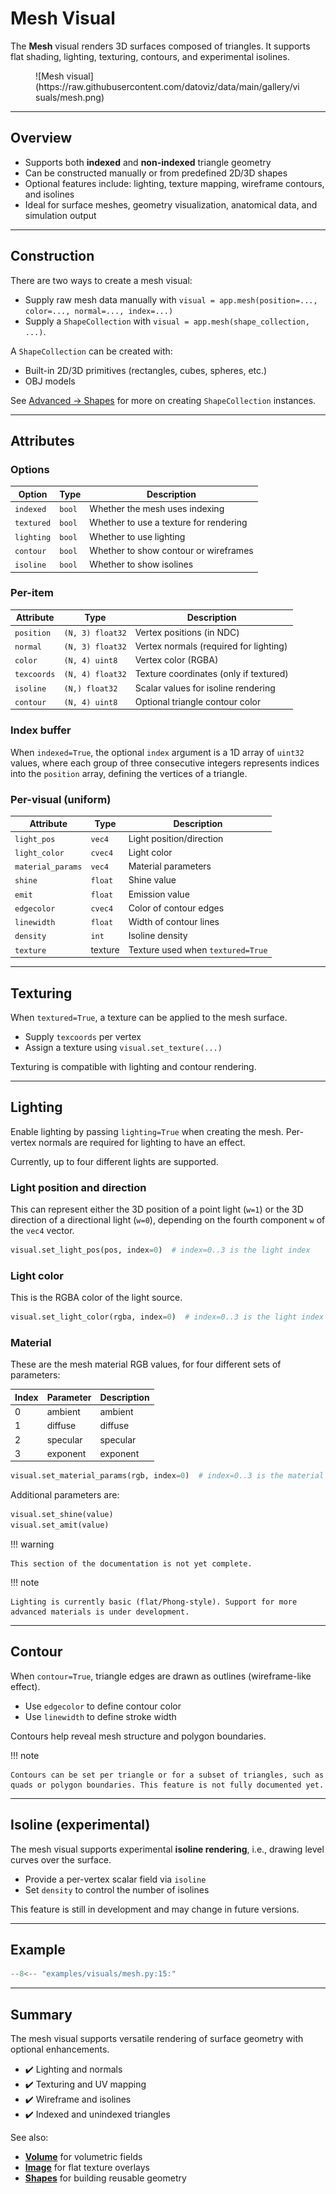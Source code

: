 # Mesh Visual

The **Mesh** visual renders 3D surfaces composed of triangles. It supports flat shading, lighting, texturing, contours, and experimental isolines.

<figure markdown="span">
![Mesh visual](https://raw.githubusercontent.com/datoviz/data/main/gallery/visuals/mesh.png)
</figure>

---

## Overview

- Supports both **indexed** and **non-indexed** triangle geometry
- Can be constructed manually or from predefined 2D/3D shapes
- Optional features include: lighting, texture mapping, wireframe contours, and isolines
- Ideal for surface meshes, geometry visualization, anatomical data, and simulation output

---

## Construction

There are two ways to create a mesh visual:

* Supply raw mesh data manually with `visual = app.mesh(position=..., color=..., normal=..., index=...)`
* Supply a `ShapeCollection` with `visual = app.mesh(shape_collection, ...)`.

A `ShapeCollection` can be created with:

* Built-in 2D/3D primitives (rectangles, cubes, spheres, etc.)
* OBJ models

See [Advanced → Shapes](../guide/shape.md) for more on creating `ShapeCollection` instances.

---

## Attributes

### Options

| Option        | Type     | Description                                        |
|---------------|----------|----------------------------------------------------|
| `indexed`     | `bool`   | Whether the mesh uses indexing                     |
| `textured`    | `bool`   | Whether to use a texture for rendering             |
| `lighting`    | `bool`   | Whether to use lighting                            |
| `contour`     | `bool`   | Whether to show contour or wireframes              |
| `isoline`     | `bool`   | Whether to show isolines                           |

### Per-item

| Attribute   | Type             | Description                            |
| ----------- | ---------------- | -------------------------------------- |
| `position`  | `(N, 3) float32` | Vertex positions (in NDC)              |
| `normal`    | `(N, 3) float32` | Vertex normals (required for lighting) |
| `color`     | `(N, 4) uint8`   | Vertex color (RGBA)                    |
| `texcoords` | `(N, 4) float32` | Texture coordinates (only if textured) |
| `isoline`   | `(N,) float32`   | Scalar values for isoline rendering    |
| `contour`   | `(N, 4) uint8`   | Optional triangle contour color        |

### Index buffer

When `indexed=True`, the optional `index` argument is a 1D array of `uint32` values, where each group of three consecutive integers represents indices into the `position` array, defining the vertices of a triangle.

### Per-visual (uniform)

| Attribute      | Type     | Description                                    |
| -------------- | -------- | ---------------------------------------------- |
| `light_pos`    | `vec4`   | Light position/direction                       |
| `light_color`  | `cvec4`  | Light color                                    |
| `material_params` | `vec4`| Material parameters                            |
| `shine`        | `float`  | Shine value                                    |
| `emit`         | `float`  | Emission value                                 |
| `edgecolor`    | `cvec4`  | Color of contour edges                         |
| `linewidth`    | `float`  | Width of contour lines                         |
| `density`      | `int`    | Isoline density                                |
| `texture`      | texture  | Texture used when `textured=True`              |

---

## Texturing

When `textured=True`, a texture can be applied to the mesh surface.

* Supply `texcoords` per vertex
* Assign a texture using `visual.set_texture(...)`

Texturing is compatible with lighting and contour rendering.

---

## Lighting

Enable lighting by passing `lighting=True` when creating the mesh. Per-vertex normals are required for lighting to have an effect.

Currently, up to four different lights are supported.

### Light position and direction

This can represent either the 3D position of a point light (`w=1`) or the 3D direction of a directional light (`w=0`), depending on the fourth component `w` of the `vec4` vector.

```python
visual.set_light_pos(pos, index=0)  # index=0..3 is the light index
```

### Light color

This is the RGBA color of the light source.

```python
visual.set_light_color(rgba, index=0)  # index=0..3 is the light index
```

### Material

These are the mesh material RGB values, for four different sets of parameters:

| Index      | Parameter     | Description                                    |
| -------------- | -------- | ---------------------------------------------- |
| 0 | ambient | ambient |
| 1 | diffuse | diffuse |
| 2 | specular | specular |
| 3 | exponent | exponent |


```python
visual.set_material_params(rgb, index=0)  # index=0..3 is the material type index
```

Additional parameters are:

```python
visual.set_shine(value)
visual.set_amit(value)
```

!!! warning

    This section of the documentation is not yet complete.

!!! note

    Lighting is currently basic (flat/Phong-style). Support for more advanced materials is under development.

---

## Contour

When `contour=True`, triangle edges are drawn as outlines (wireframe-like effect).

* Use `edgecolor` to define contour color
* Use `linewidth` to define stroke width

Contours help reveal mesh structure and polygon boundaries.

!!! note

    Contours can be set per triangle or for a subset of triangles, such as quads or polygon boundaries. This feature is not fully documented yet.

---

## Isoline (experimental)

The mesh visual supports experimental **isoline rendering**, i.e., drawing level curves over the surface.

* Provide a per-vertex scalar field via `isoline`
* Set `density` to control the number of isolines

This feature is still in development and may change in future versions.

---

## Example

```python
--8<-- "examples/visuals/mesh.py:15:"
```

---

## Summary

The mesh visual supports versatile rendering of surface geometry with optional enhancements.

* ✔️ Lighting and normals
* ✔️ Texturing and UV mapping
* ✔️ Wireframe and isolines
* ✔️ Indexed and unindexed triangles

See also:

* [**Volume**](volume.md) for volumetric fields
* [**Image**](image.md) for flat texture overlays
* [**Shapes**](../guide/shape.md) for building reusable geometry
